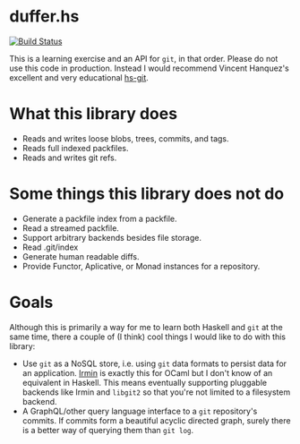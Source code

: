 duffer.hs
=========
[![Build Status](https://travis-ci.org/vaibhavsagar/duffer.hs.svg?branch=master)](https://travis-ci.org/vaibhavsagar/duffer.hs)

This is a learning exercise and an API for `git`, in that order. Please do not
use this code in production. Instead I would recommend Vincent Hanquez's
excellent and very educational [hs-git](https://github.com/vincenthz/hs-git/).

# What this library does

- Reads and writes loose blobs, trees, commits, and tags.
- Reads full indexed packfiles.
- Reads and writes git refs.

# Some things this library does not do

- Generate a packfile index from a packfile.
- Read a streamed packfile.
- Support arbitrary backends besides file storage.
- Read .git/index
- Generate human readable diffs.
- Provide Functor, Aplicative, or Monad instances for a repository.

# Goals

Although this is primarily a way for me to learn both Haskell and `git` at the
same time, there a couple of (I think) cool things I would like to do with this
library:

- Use `git` as a NoSQL store, i.e. using `git` data formats to persist data for
  an application. [Irmin](https://github.com/mirage/irmin) is exactly this for
  OCaml but I don't know of an equivalent in Haskell. This means eventually
  supporting pluggable backends like Irmin and `libgit2` so that you're not
  limited to a filesystem backend.
- A GraphQL/other query language interface to a `git` repository's commits. If
  commits form a beautiful acyclic directed graph, surely there is a better way
  of querying them than `git log`.
